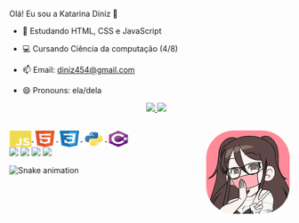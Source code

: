 Olá! Eu sou a Katarina Diniz 👋

- 🌱 Estudando HTML, CSS e JavaScript
- 💻 Cursando Ciência da computação (4/8)
- 📫 Email: diniz454@gmail.com
- 😄 Pronouns: ela/dela

  <div align="center">
  <a href="https://github.com/KatarinaDiniz">
  <img height="180em" src="https://github-readme-stats.vercel.app/api?username=katarinadiniz&show_icons=true&theme=dracula&include_all_commits=true&count_private=true"/>
  <img height="180em" src="https://github-readme-stats.vercel.app/api/top-langs/?username=katarinadiniz&layout=compact&langs_count=7&theme=dracula"/>
</div>
  <div style="display: inline_block"><br>
  <img align="center" alt="Rafa-Js" height="30" width="40" src="https://raw.githubusercontent.com/devicons/devicon/master/icons/javascript/javascript-plain.svg">
  
  <img align="center" alt="Katarina-HTML" height="30" width="40" src="https://raw.githubusercontent.com/devicons/devicon/master/icons/html5/html5-original.svg">
  <img align="center" alt="Katarina-CSS" height="30" width="40" src="https://raw.githubusercontent.com/devicons/devicon/master/icons/css3/css3-original.svg">
  <img align="center" alt="Katarina-Python" height="30" width="40" src="https://raw.githubusercontent.com/devicons/devicon/master/icons/python/python-original.svg">
  <img align="center" alt="Katarina-Csharp" height="30" width="40" src="https://raw.githubusercontent.com/devicons/devicon/master/icons/csharp/csharp-original.svg">
  <img align="right" alt="Katarina-pic" height="150" style="border-radius:50px;" src="https://github.com/KatarinaDiniz/KatarinaDiniz/blob/main/Webp.net-gifmaker.gif">
</div>
  
  <div> 
  <a href="https://www.youtube.com/user/kahdiniz1" target="_blank"><img src="https://img.shields.io/badge/YouTube-FF0000?style=for-the-badge&logo=youtube&logoColor=white" target="_blank"></a>
  <a href="https://www.instagram.com/kaahmdiniz/" target="_blank"><img src="https://img.shields.io/badge/-Instagram-%23E4405F?style=for-the-badge&logo=instagram&logoColor=white" target="_blank"></a>
  <a href = "mailto:diniz454@gmail.com"><img src="https://img.shields.io/badge/-Gmail-%23333?style=for-the-badge&logo=gmail&logoColor=white" target="_blank"></a>
  <a href="https://www.linkedin.com/in/katarina-diniz-37ab1b1b8/" target="_blank"><img src="https://img.shields.io/badge/-LinkedIn-%230077B5?style=for-the-badge&logo=linkedin&logoColor=white" target="_blank"></a> 
 
  ![Snake animation](https://github.com/katarinadiniz/katarinadiniz/blob/output/github-contribution-grid-snake.svg)
 
</div>
